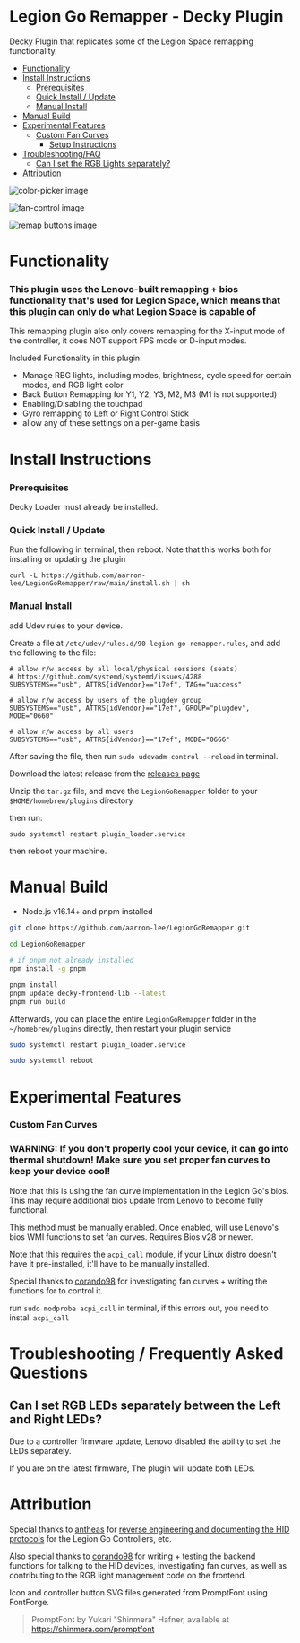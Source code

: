 # Legion Go Remapper - Decky Plugin

Decky Plugin that replicates some of the Legion Space remapping functionality.

- [Functionality](#functionality)
- [Install Instructions](#install-instructions)
  - [Prerequisites](#prerequisites)
  - [Quick Install / Update](#quick-install--update)
  - [Manual Install](#manual-install)
- [Manual Build](#manual-build)
- [Experimental Features](#experimental-features)
  - [Custom Fan Curves](#custom-fan-curves)
    - [Setup Instructions](#fan-curve-setup-instructions)
- [Troubleshooting/FAQ](#troubleshooting--frequently-asked-questions)
  - [Can I set the RGB Lights separately?](#can-i-set-rgb-leds-separately-between-the-left-and-right-leds)
- [Attribution](#attribution)

![color-picker image](./images/color-picker.png)

![fan-control image](./images/fan-control.png)

![remap buttons image](./images/remap-buttons.png)

# Functionality

### This plugin uses the Lenovo-built remapping + bios functionality that's used for Legion Space, which means that this plugin can only do what Legion Space is capable of

This remapping plugin also only covers remapping for the X-input mode of the controller, it does NOT support FPS mode or D-input modes.

Included Functionality in this plugin:

- Manage RBG lights, including modes, brightness, cycle speed for certain modes, and RGB light color
- Back Button Remapping for Y1, Y2, Y3, M2, M3 (M1 is not supported)
- Enabling/Disabling the touchpad
- Gyro remapping to Left or Right Control Stick
- allow any of these settings on a per-game basis

# Install Instructions

### Prerequisites

Decky Loader must already be installed.

### Quick Install / Update

Run the following in terminal, then reboot. Note that this works both for installing or updating the plugin

```
curl -L https://github.com/aarron-lee/LegionGoRemapper/raw/main/install.sh | sh
```

### Manual Install

add Udev rules to your device.

Create a file at `/etc/udev/rules.d/90-legion-go-remapper.rules`, and add the following to the file:

```
# allow r/w access by all local/physical sessions (seats)
# https://github.com/systemd/systemd/issues/4288
SUBSYSTEMS=="usb", ATTRS{idVendor}=="17ef", TAG+="uaccess"

# allow r/w access by users of the plugdev group
SUBSYSTEMS=="usb", ATTRS{idVendor}=="17ef", GROUP="plugdev", MODE="0660"

# allow r/w access by all users
SUBSYSTEMS=="usb", ATTRS{idVendor}=="17ef", MODE="0666"
```

After saving the file, then run `sudo udevadm control --reload` in terminal.

Download the latest release from the [releases page](https://github.com/aarron-lee/LegionGoRemapper/releases)

Unzip the `tar.gz` file, and move the `LegionGoRemapper` folder to your `$HOME/homebrew/plugins` directory

then run:

```
sudo systemctl restart plugin_loader.service
```

then reboot your machine.

# Manual Build

- Node.js v16.14+ and pnpm installed

```bash
git clone https://github.com/aarron-lee/LegionGoRemapper.git

cd LegionGoRemapper

# if pnpm not already installed
npm install -g pnpm

pnpm install
pnpm update decky-frontend-lib --latest
pnpm run build
```

Afterwards, you can place the entire `LegionGoRemapper` folder in the `~/homebrew/plugins` directly, then restart your plugin service

```bash
sudo systemctl restart plugin_loader.service

sudo systemctl reboot
```

# Experimental Features

### Custom Fan Curves

### WARNING: If you don't properly cool your device, it can go into thermal shutdown! Make sure you set proper fan curves to keep your device cool!

Note that this is using the fan curve implementation in the Legion Go's bios. This may require additional bios update from Lenovo to become fully functional.

This method must be manually enabled. Once enabled, will use Lenovo's bios WMI functions to set fan curves. Requires Bios v28 or newer.

Note that this requires the `acpi_call` module, if your Linux distro doesn't have it pre-installed, it'll have to be manually installed.

Special thanks to [corando98](https://github.com/corando98) for investigating fan curves + writing the functions for to control it.

run `sudo modprobe acpi_call` in terminal, if this errors out, you need to install `acpi_call`

# Troubleshooting / Frequently Asked Questions

## Can I set RGB LEDs separately between the Left and Right LEDs?

Due to a controller firmware update, Lenovo disabled the ability to set the LEDs separately.

If you are on the latest firmware, The plugin will update both LEDs.

# Attribution

Special thanks to [antheas](https://github.com/antheas) for [reverse engineering and documenting the HID protocols](https://github.com/antheas/hwinfo/tree/master/devices/legion_go) for the Legion Go Controllers, etc.

Also special thanks to [corando98](https://github.com/corando98) for writing + testing the backend functions for talking to the HID devices, investigating fan curves, as well as contributing to the RGB light management code on the frontend.

Icon and controller button SVG files generated from PromptFont using FontForge.

> PromptFont by Yukari "Shinmera" Hafner, available at https://shinmera.com/promptfont
